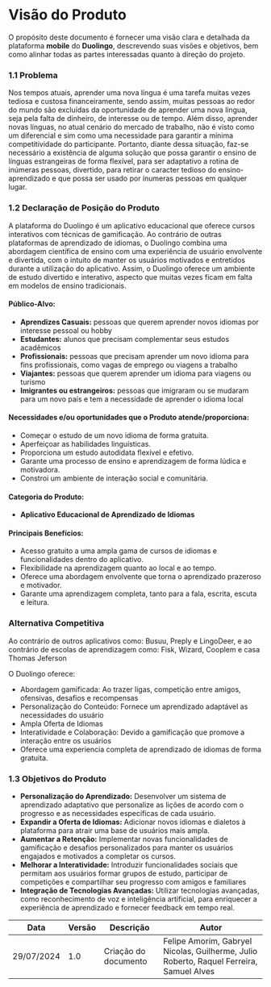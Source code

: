 # Visão do Produto

O propósito deste documento é fornecer uma visão clara e detalhada da plataforma **mobile** do **Duolingo**, descrevendo suas visões e objetivos, bem como alinhar todas as partes interessadas quanto à direção do projeto.

### 1.1 Problema

Nos tempos atuais, aprender uma nova língua é uma tarefa muitas vezes tediosa e custosa financeiramente, sendo assim, muitas pessoas ao redor do mundo são excluídas da oportunidade de aprender uma nova língua, seja pela falta de dinheiro, de interesse ou de tempo. Além disso, aprender novas línguas, no atual cenário do mercado de trabalho, não é visto como um diferencial e sim como uma necessidade para garantir a mínima competitividade do participante. Portanto, diante dessa situação, faz-se necessário a existência de alguma solução que possa garantir o ensino de línguas estrangeiras de forma flexível, para ser adaptativo a rotina de inúmeras pessoas, divertido, para retirar o caracter tedioso do ensino-aprendizado e que possa ser usado por ínumeras pessoas em qualquer lugar.

### 1.2 Declaração de Posição do Produto

A plataforma do Duolingo é um aplicativo educacional que oferece cursos interativos com técnicas de gamificação. Ao contrário de outras plataformas de aprendizado de idiomas, o Duolingo combina uma abordagem científica de ensino com uma experiência de usuário envolvente e divertida, com o  intuito  de manter os usuários motivados e entretidos durante a utilização  do aplicativo. Assim, o Duolingo oferece um ambiente de estudo divertido e interativo, aspecto que muitas vezes ficam em falta em modelos de ensino tradicionais.

#### Público-Alvo:
- **Aprendizes Casuais:** pessoas que querem aprender novos idiomas por interesse pessoal ou hobby
- **Estudantes:** alunos que precisam complementar seus estudos acadêmicos
- **Profissionais:** pessoas que precisam aprender um novo idioma para fins profissionais, como vagas de emprego ou viagens a trabalho
- **Viajantes:** pessoas que querem aprender um idioma para viagens ou turismo
- **Imigrantes ou estrangeiros:** pessoas que imigraram ou se mudaram para um novo país e tem a necessidade de aprender o idioma local

#### Necessidades e/ou oportunidades que o Produto atende/proporciona:
- Começar o estudo de um novo idioma de forma gratuita.
- Aperfeiçoar as habilidades linguísticas.
- Proporciona um estudo autodidata flexível e efetivo.
- Garante uma processo de ensino e aprendizagem de forma lúdica e motivadora.
- Constroi um ambiente de interação social e comunitária.

#### Categoria do Produto:
- **Aplicativo Educacional de Aprendizado de Idiomas**

#### Principais Benefícios:
- Acesso gratuito a uma ampla gama de cursos de idiomas e funcionalidades dentro do aplicativo.
- Flexibilidade na aprendizagem quanto ao local e ao tempo.
- Oferece uma abordagem envolvente que torna o aprendizado prazeroso e motivador.
- Garante uma aprendizagem completa, tanto para a fala, escrita, escuta e leitura.

### Alternativa Competitiva
Ao contrário de outros aplicativos como: Busuu, Preply e LingoDeer,
e ao contrário de escolas de aprendizagem como: Fisk, Wizard, Cooplem e casa Thomas Jeferson

O Duolingo oferece:

- Abordagem gamificada: Ao trazer ligas, competição entre amigos, ofensivas, desafios e recompensas
- Personalização do Conteúdo: Fornece um aprendizado adaptável as necessidades do usuário
- Ampla Oferta de Idiomas 
- Interatividade e Colaboração: Devido a gamificação que promove a interação entre os usuários
- Oferece uma experiencia completa de aprendizado de idiomas de forma gratuita.

### 1.3 Objetivos do Produto

- **Personalização do Aprendizado:** Desenvolver um sistema de aprendizado adaptativo que personalize as lições de acordo com o progresso e as necessidades específicas de cada usuário.
- **Expandir a Oferta de Idiomas:** Adicionar novos idiomas e dialetos à plataforma para atrair uma base de usuários mais ampla.
- **Aumentar a Retenção:** Implementar novas funcionalidades de gamificação e desafios personalizados para manter os usuários engajados e motivados a completar os cursos.
- **Melhorar a Interatividade:** Introduzir funcionalidades sociais que permitam aos usuários formar grupos de estudo, participar de competições e compartilhar seu progresso com amigos e familiares
- **Integração de Tecnologias Avançadas:** Utilizar tecnologias avançadas, como reconhecimento de voz e inteligência artificial, para enriquecer a experiência de aprendizado e fornecer feedback em tempo real.

| Data | Versão | Descrição | Autor |
| ---- | ------ | --------- | ----- |
| 29/07/2024 | 1.0 | Criação do documento | Felipe Amorim, Gabryel Nicolas, Guilherme, Julio Roberto, Raquel Ferreira, Samuel Alves |
